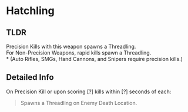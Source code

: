 # Hatchling
## TLDR
Precision Kills with this weapon spawns a Threadling.  
For Non-Precision Weapons, rapid kills spawn a Threadling.  
\* (Auto Rifles, SMGs, Hand Cannons, and Snipers require precision kills.)  
## Detailed Info
On Precision Kill or upon scoring [?] kills within [?] seconds of each:  
> Spawns a Threadling on Enemy Death Location.  